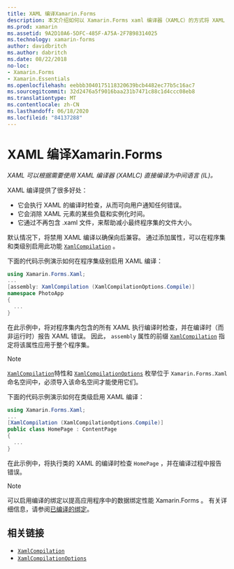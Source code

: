```yaml
---
title: XAML 编译Xamarin.Forms
description: 本文介绍如何以 Xamarin.Forms xaml 编译器（XAMLC）的方式将 XAML 直接编译为中间语言（IL）。
ms.prod: xamarin
ms.assetid: 9A2D10A6-5DFC-485F-A75A-2F7B98314025
ms.technology: xamarin-forms
author: davidbritch
ms.author: dabritch
ms.date: 08/22/2018
no-loc:
- Xamarin.Forms
- Xamarin.Essentials
ms.openlocfilehash: eebbb3040175118320639bcb4482ec77b5c16ac7
ms.sourcegitcommit: 32d2476a5f9016baa231b7471c88c1d4ccc08eb8
ms.translationtype: MT
ms.contentlocale: zh-CN
ms.lasthandoff: 06/18/2020
ms.locfileid: "84137288"
---
```

# <a name="xaml-compilation-in-xamarinforms"></a>XAML 编译Xamarin.Forms

_XAML 可以根据需要使用 XAML 编译器 (XAMLC) 直接编译为中间语言 (IL)。_

XAML 编译提供了很多好处：

- 它会执行 XAML 的编译时检查，从而可向用户通知任何错误。
- 它会消除 XAML 元素的某些负载和实例化时间。
- 它通过不再包含 .xaml 文件，来帮助减小最终程序集的文件大小。

默认情况下，将禁用 XAML 编译以确保向后兼容。 通过添加属性，可以在程序集和类级别启用此功能 [`XamlCompilation`](xref:Xamarin.Forms.Xaml.XamlCompilationAttribute) 。

下面的代码示例演示如何在程序集级别启用 XAML 编译：

```csharp
using Xamarin.Forms.Xaml;
...
[assembly: XamlCompilation (XamlCompilationOptions.Compile)]
namespace PhotoApp
{
  ...
}
```

在此示例中，将对程序集内包含的所有 XAML 执行编译时检查，并在编译时（而非运行时）报告 XAML 错误。 因此， `assembly` 属性的前缀 [`XamlCompilation`](xref:Xamarin.Forms.Xaml.XamlCompilationAttribute) 指定将该属性应用于整个程序集。

> [!NOTE]
> [`XamlCompilation`](xref:Xamarin.Forms.Xaml.XamlCompilationAttribute)特性和 [`XamlCompilationOptions`](xref:Xamarin.Forms.Xaml.XamlCompilationOptions) 枚举位于 `Xamarin.Forms.Xaml` 命名空间中，必须导入该命名空间才能使用它们。

下面的代码示例演示如何在类级启用 XAML 编译：

```csharp
using Xamarin.Forms.Xaml;
...
[XamlCompilation (XamlCompilationOptions.Compile)]
public class HomePage : ContentPage
{
  ...
}
```

在此示例中，将执行类的 XAML 的编译时检查 `HomePage` ，并在编译过程中报告错误。

> [!NOTE]
> 可以启用编译的绑定以提高应用程序中的数据绑定性能 Xamarin.Forms 。 有关详细信息，请参阅[已编译的绑定](~/xamarin-forms/app-fundamentals/data-binding/compiled-bindings.md)。

## <a name="related-links"></a>相关链接

- [`XamlCompilation`](xref:Xamarin.Forms.Xaml.XamlCompilationAttribute)
- [`XamlCompilationOptions`](xref:Xamarin.Forms.Xaml.XamlCompilationOptions)
